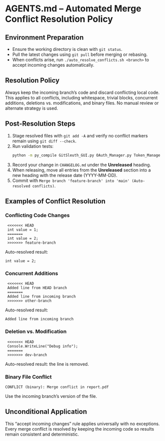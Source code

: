 # AGENTS.md – Automated Merge Conflict Resolution Policy

## Environment Preparation
- Ensure the working directory is clean with `git status`.
- Pull the latest changes using `git pull` before merging or rebasing.
- When conflicts arise, run `./auto_resolve_conflicts.sh <branch>` to accept incoming changes automatically.

## Resolution Policy
Always keep the incoming branch’s code and discard conflicting local code. This applies to all conflicts, including whitespace, trivial blocks, concurrent additions, deletions vs. modifications, and binary files. No manual review or alternate strategy is used.

## Post-Resolution Steps
1. Stage resolved files with `git add -A` and verify no conflict markers remain using `git diff --check`.
2. Run validation tests:
   ```bash
   python -m py_compile GitSleuth_GUI.py OAuth_Manager.py Token_Manager.py GitSleuth.py GitSleuth_API.py
   ```
3. Record your change in `CHANGELOG.md` under the **Unreleased** heading.
4. When releasing, move all entries from the **Unreleased** section into a new heading with the release date (YYYY-MM-DD).
5. Commit with `Merge branch 'feature-branch' into 'main' (Auto-resolved conflicts)`.

## Examples of Conflict Resolution
### Conflicting Code Changes
```text
 <<<<<<< HEAD
 int value = 1;
 =======
 int value = 2;
 >>>>>>> feature-branch
```
Auto-resolved result:
```text
int value = 2;
```

### Concurrent Additions
```text
 <<<<<<< HEAD
 Added line from HEAD branch
 =======
 Added line from incoming branch
 >>>>>>> other-branch
```
Auto-resolved result:
```text
Added line from incoming branch
```

### Deletion vs. Modification
```text
 <<<<<<< HEAD
 Console.WriteLine("Debug info");
 =======
 >>>>>>> dev-branch
```
Auto-resolved result: the line is removed.

### Binary File Conflict
```
CONFLICT (binary): Merge conflict in report.pdf
```
Use the incoming branch’s version of the file.

## Unconditional Application
This “accept incoming changes” rule applies universally with no exceptions. Every merge conflict is resolved by keeping the incoming code so results remain consistent and deterministic.
